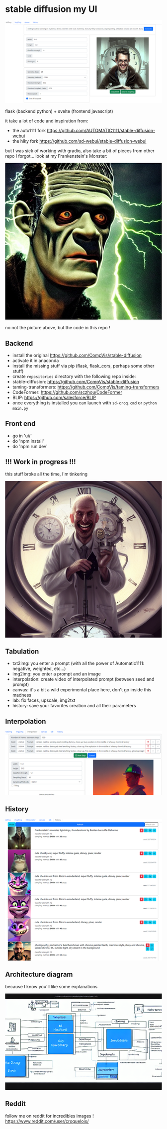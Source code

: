 # stable diffusion my UI

![capture](capture.png)

flask (backend python) + svelte (frontend javascript)

it take a lot of code and inspiration from:
- the auto1111 fork https://github.com/AUTOMATIC1111/stable-diffusion-webui
- the hlky fork https://github.com/sd-webui/stable-diffusion-webui

but I was sick of working with gradio, also take a bit of pieces from other repo I forgot... look at my Frankenstein's Monster:

![Frankenstein](frankenstein.png)

no not the picture above, but the code in this repo !

## Backend

- install the original https://github.com/CompVis/stable-diffusion
- activate it in anaconda
- install the missing stuff via pip (flask, flask_cors, perhaps some other stuff)
- create `repositories` directory with the following repo inside:
- stable-diffusion: https://github.com/CompVis/stable-diffusion
- taming-transformers: https://github.com/CompVis/taming-transformers
- CodeFormer: https://github.com/sczhou/CodeFormer
- BLIP: https://github.com/salesforce/BLIP
- once everything is installed you can launch with `sd-croq.cmd` or `python main.py`

## Front end

- go in 'ui/'
- do 'npm install'
- do 'npm run dev'

## !!! Work in progress !!!

this stuff broke all the time, I'm tinkering

![laughing mad man](laughingMadMan.png)

## Tabulation

- txt2img: you enter a prompt (with all the power of Automatic1111: negative, weighted, etc...)
- img2img: you enter a prompt and an image
- interpolation: create video of interpolated prompt (between seed and prompt)
- canvas: it's a bit a wild experimental place here, don't go inside this madness
- lab: fix faces, upscale, img2txt
- history: save your favorites creation and all their parameters

## Interpolation

![interpolation tab](interpolation.png)

## History

![history](history.png)

## Architecture diagram

because I know you'll like some explanations

![architecture](architecture.png)

## Reddit

follow me on reddit for incredibles images ! https://www.reddit.com/user/croquelois/